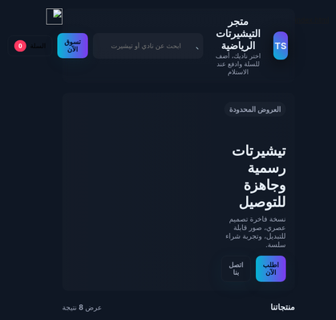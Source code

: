 [index.html](https://github.com/user-attachments/files/22601818/index.html)
<!DOCTYPE html>
<html lang="ar" dir="rtl">
<head>
<meta charset="UTF-8">
<meta name="viewport" content="width=device-width, initial-scale=1.0">
<title>متجر التيشيرتات الرياضية - نسخة احترافية</title>
<style>
:root{
  --bg: #0f1724;
  --card: #0b1220;
  --muted: #98a0b3;
  --accent: #06b6d4;
  --accent-2: #7c3aed;
  --glass: rgba(255,255,255,0.04);
  --glass-2: rgba(255,255,255,0.03);
  --card-radius: 14px;
  --max-width: 1400px;
  --whatsapp-color: #25d366;
}
*{box-sizing:border-box;margin:0;padding:0}
html,body{height:100%;font-family:Inter, "Segoe UI", Roboto, system-ui, Arial;background:var(--bg);color:#e6eef8;}
body{padding:20px;display:flex;justify-content:center;}
.container{width:100%;max-width:var(--max-width);}
header.site-header{
  display:flex;align-items:center;justify-content:space-between;gap:12px;margin-bottom:20px;
  background:linear-gradient(180deg, rgba(255,255,255,0.02), rgba(255,255,255,0.01));
  padding:14px;border-radius:12px;backdrop-filter: blur(6px);
}
.brand{display:flex;align-items:center;gap:12px}
.logo{
  width:56px;height:56px;border-radius:12px;background:linear-gradient(45deg,var(--accent),var(--accent-2));
  display:flex;align-items:center;justify-content:center;font-weight:700;font-size:18px;box-shadow:0 8px 30px rgba(0,0,0,0.6)
}
h1{font-size:20px;margin:0}
.actions{display:flex;gap:10px;align-items:center}
.search{
  position:relative;background:var(--glass);padding:8px;border-radius:10px;display:flex;align-items:center;gap:8px;min-width:220px;
}
.search input{background:transparent;border:0;outline:none;color:var(--muted);width:160px}
.btn{
  background:linear-gradient(90deg,var(--accent),var(--accent-2));border:0;color:#021028;padding:10px 14px;border-radius:10px;font-weight:600;cursor:pointer;
  box-shadow:0 8px 30px rgba(7,89,107,0.12);transition:all .3s ease;
}
.btn:hover{transform:translateY(-3px);box-shadow:0 18px 40px rgba(7,89,107,0.16);}
.cart-btn{display:flex;align-items:center;gap:8px;background:transparent;border:1px solid rgba(255,255,255,0.04);padding:8px 12px;border-radius:10px;cursor:pointer;}
.cart-count{background:#ff3860;color:white;padding:4px 8px;border-radius:999px;font-weight:700;font-size:13px;}
.hero{display:flex;gap:18px;align-items:center;margin:20px 0;padding:18px;border-radius:12px;background:linear-gradient(90deg, rgba(255,255,255,0.02), rgba(255,255,255,0.01));transition:all .3s;}
.hero-left{flex:1}
.hero-right{width:350px;min-width:250px;position:relative;overflow:hidden;border-radius:12px;}
.hero h2{font-size:28px;margin-bottom:8px}
.pill{display:inline-block;background:rgba(255,255,255,0.03);padding:6px 10px;border-radius:999px;font-weight:600;color:var(--muted);margin-bottom:12px}
.products-grid{display:grid;grid-template-columns:repeat(auto-fill,minmax(260px,1fr));gap:18px;}
.card{
  background:linear-gradient(180deg,var(--glass),var(--glass-2));
  border-radius:var(--card-radius);padding:12px;overflow:hidden;border:1px solid rgba(255,255,255,0.03);
  display:flex;flex-direction:column;gap:10px;transition:all .3s ease;
}
.card:hover{transform:translateY(-8px);box-shadow:0 30px 50px rgba(2,6,23,0.6);}
.image-wrap{position:relative;border-radius:10px;overflow:hidden;background:linear-gradient(180deg,rgba(255,255,255,0.02),transparent);}
.image-wrap img{width:100%;display:block;height:240px;object-fit:cover;transition:all .5s ease;}
.card:hover .image-wrap img{transform:scale(1.06);}
.slider-controls{position:absolute;left:10px;right:10px;top:50%;transform:translateY(-50%);display:flex;justify-content:space-between;pointer-events:none;}
.slider-btn{pointer-events:auto;background:rgba(0,0,0,0.45);border:0;color:white;padding:8px;border-radius:999px;cursor:pointer;}
.meta{display:flex;justify-content:space-between;align-items:center;gap:8px;}
.title{font-weight:700}
.price{font-weight:800;color:var(--accent)}
.line{height:1px;background:linear-gradient(90deg,transparent,rgba(255,255,255,0.04),transparent);margin:6px 0;border-radius:4px}
.controls{display:flex;gap:8px;align-items:center}
.add-btn{flex:1}
.fav{background:transparent;border:1px solid rgba(255,255,255,0.04);padding:8px;border-radius:10px;cursor:pointer}
.big-card{border-radius:12px;overflow:hidden;position:relative;}
.big-card img{width:100%;height:140px;object-fit:cover;display:block;}
.badge{position:absolute;top:12px;left:12px;background:linear-gradient(90deg,var(--accent-2),var(--accent));padding:8px 12px;border-radius:999px;font-weight:800}
.modal{position:fixed;inset:0;display:flex;align-items:center;justify-content:center;background:rgba(0,0,0,0.55);z-index:9999;padding:20px;display:none;}
.modal-card{width:100%;max-width:720px;background:linear-gradient(180deg,#021022, #061426);padding:18px;border-radius:12px;border:1px solid rgba(255,255,255,0.04)}
.close{position:absolute;right:18px;top:18px;background:transparent;border:0;color:#fff;font-size:22px;cursor:pointer}
.cart-list{max-height:320px;overflow:auto;margin-bottom:12px}
.cart-item{display:flex;gap:12px;align-items:center;padding:8px;border-radius:8px;background:rgba(255,255,255,0.02);margin-bottom:8px}
.cart-item img{width:64px;height:64px;object-fit:cover;border-radius:8px}
.qty{display:flex;gap:6px;align-items:center}
.icon-btn{background:transparent;border:1px solid rgba(255,255,255,0.04);padding:6px;border-radius:8px;cursor:pointer}
label{font-size:13px;color:var(--muted);display:block;margin-bottom:6px}
input,textarea,select{width:100%;padding:10px;border-radius:8px;border:1px solid rgba(255,255,255,0.04);background:transparent;color:#e6eef8;outline:none}
textarea{min-height:100px;resize:vertical}
.actions-row{display:flex;gap:10px;justify-content:flex-end;margin-top:12px}
.fade-up{opacity:0;transform:translateY(18px);transition:all .6s ease;}
.fade-up.visible{opacity:1;transform:translateY(0)}
@media (max-width:900px){
  .hero{flex-direction:column;align-items:stretch;}
  .hero-right{width:100%;}
}
@media (max-width:600px){
  header.site-header{flex-direction:column;align-items:flex-start;gap:12px}
  .search input{width:120px}
  .image-wrap img{height:200px}
}

/* WhatsApp fixed button */
#whatsapp-btn{
  position:fixed;bottom:20px;right:20px;width:60px;height:60px;background:var(--whatsapp-color);
  border-radius:50%;display:flex;align-items:center;justify-content:center;cursor:pointer;box-shadow:0 4px 12px rgba(0,0,0,0.4);z-index:99999;
}
#whatsapp-btn img{width:32px;height:32px;}
#whatsapp-btn:hover{transform:scale(1.1);transition:.3s;}
</style>
</head>
<body>
<div class="container">
<header class="site-header">
  <div class="brand">
    <div class="logo">TS</div>
    <div>
      <h1>متجر التيشيرتات الرياضية</h1>
      <div style="color:var(--muted);font-size:13px">اختر ناديك، أضف للسلة وادفع عند الاستلام</div>
    </div>
  </div>
  <div class="actions">
    <div class="search">
      <svg width="18" height="18" viewBox="0 0 24 24" fill="none"><path d="M21 21l-4.35-4.35" stroke="#9fb6c4" stroke-width="2" stroke-linecap="round"/></svg>
      <input placeholder="ابحث عن نادي أو تيشيرت..." id="search"/>
    </div>
    <button class="btn" id="explore">تسوق الآن</button>
    <button class="cart-btn" id="cart-btn"><span>السلة</span><span class="cart-count" id="cart-count">0</span></button>
  </div>
</header>

<section class="hero">
  <div class="hero-left">
    <div class="pill">العروض المحدودة</div>
    <h2>تيشيرتات رسمية وجاهزة للتوصيل</h2>
    <p style="color:var(--muted);margin-top:6px">نسخة فاخرة تصميم عصري، صور قابلة للتبديل، وتجربة شراء سلسة.</p>
    <div style="margin-top:12px;display:flex;gap:10px">
      <button class="btn" id="explore2">اطلب الآن</button>
      <button class="btn" id="contact" style="background:transparent;border:1px solid rgba(255,255,255,0.04);color:var(--muted)">اتصل بنا</button>
    </div>
  </div>
  <div class="hero-right">
    <div class="big-card fade-up" id="featured">
      <img src="https://i.imgur.com/your1.jpg" alt="featured" id="hero-image">
      <div style="padding:10px">
        <div class="badge">الأكثر مبيعاً</div>
        <div style="display:flex;justify-content:space-between;align-items:center;margin-top:8px">
          <div style="font-weight:800">تيشيرت نادي الهلال</div>
          <div style="font-weight:800;color:var(--accent)">12500 ريال</div>
        </div>
      </div>
    </div>
  </div>
</section>

<main>
<section style="margin-top:22px">
  <div style="display:flex;justify-content:space-between;align-items:center;margin-bottom:12px">
    <h3 style="margin:0">منتجاتنا</h3>
    <div style="color:var(--muted)">عرض <strong id="visible-count">8</strong> نتيجة</div>
  </div>
  <div class="products-grid" id="products"></div>
</section>
</main>
</div>

<!-- CART MODAL -->
<div id="cart-modal" class="modal">
  <div class="modal-card">
    <button class="close" id="close-cart">×</button>
    <h2>السلة</h2>
    <div class="cart-list" id="cart-items"></div>
    <div style="display:flex;justify-content:space-between;align-items:center;margin-top:8px">
      <div style="color:var(--muted)">المجموع</div>
      <div style="font-weight:800" id="cart-total">0 ريال</div>
    </div>
    <div class="actions-row">
      <button class="btn" id="proceed">متابعة للطلب</button>
    </div>
  </div>
</div>

<!-- CHECKOUT MODAL -->
<div id="checkout-modal" class="modal">
  <div class="modal-card">
    <button class="close" id="close-checkout">×</button>
    <h2>تفاصيل التوصيل</h2>
    <form id="order-form">
      <label>الاسم الكامل</label>
      <input id="customer-name" name="name" required />
      <label>رقم الهاتف</label>
      <input id="customer-phone" name="phone" type="tel" required />
      <label>العنوان (تفصيلي)</label>
      <textarea id="customer-address" name="message" required></textarea>
      <input type="hidden" id="time" name="time">
      <input type="hidden" name="title" value="طلب تيشيرت">
      <input type="hidden" name="email" value="your@email.com">

      <div style="display:flex;gap:8px;margin-top:10px">
        <label style="flex:1">
          <div style="color:var(--muted);font-size:13px">طريقة الدفع</div>
          <select id="payment-method" name="payment">
            <option>الدفع عند الاستلام</option>
          </select>
        </label>
        <label style="width:140px">
          <div style="color:var(--muted);font-size:13px">إجمالي (تقريبي)</div>
          <div style="font-weight:800;color:var(--accent)" id="checkout-total">0 ريال</div>
        </label>
      </div>

      <div class="actions-row">
        <button class="btn" type="submit">تأكيد الطلب</button>
      </div>
    </form>
  </div>
</div>

<!-- WhatsApp Button -->
<div id="whatsapp-btn" onclick="window.open('https://wa.me/770215380','_blank')">
  <img src="https://upload.wikimedia.org/wikipedia/commons/6/6b/WhatsApp.svg"/>
</div>

<script src="https://cdn.jsdelivr.net/npm/@emailjs/browser@4/dist/email.min.js"></script>
<script>
emailjs.init('4vTUa1-O1SmB7hPPZ');

/* ====== بيانات المنتجات ====== */
const PRICE = 12500;
const PRODUCTS = [
  { id: 'club1', name: 'نادي الهلال', images: ['https://www2.0zz0.com/2025/09/26/12/618480151.jpeg','https://i.imgur.comhttps://www2.0zz0.com/2025/09/26/12/618480151.jpeg/your2.jpg'], price: PRICE },
  { id: 'club2', name: 'نادي النصر', images: ['https://i.imgur.com/your3.jpg','https://i.imgur.com/your4.jpg'], price: PRICE },
  { id: 'club3', name: 'نادي الاتحاد', images: ['https://i.imgur.com/your5.jpg','https://i.imgur.com/your6.jpg'], price: PRICE },
  { id: 'club4', name: 'نادي الأهلي', images: ['https://i.imgur.com/your7.jpg','https://i.imgur.com/your8.jpg'], price: PRICE },
  { id: 'club5', name: 'نادي برشلونة', images: ['https://i.imgur.com/your9.jpg','https://i.imgur.com/your10.jpg'], price: PRICE },
  { id: 'club6', name: 'نادي ريال مدريد', images: ['https://i.imgur.com/your11.jpg','https://i.imgur.com/your12.jpg'], price: PRICE },
];

/* ====== عناصر DOM ====== */
const productsEl = document.getElementById('products');
const cartBtn = document.getElementById('cart-btn');
const cartCountEl = document.getElementById('cart-count');
const visibleCountEl = document.getElementById('visible-count');
const cartModal = document.getElementById('cart-modal');
const closeCart = document.getElementById('close-cart');
const cartItemsEl = document.getElementById('cart-items');
const cartTotalEl = document.getElementById('cart-total');
const proceedBtn = document.getElementById('proceed');

const checkoutModal = document.getElementById('checkout-modal');
const closeCheckout = document.getElementById('close-checkout');
const orderForm = document.getElementById('order-form');
const checkoutTotalEl = document.getElementById('checkout-total');

const searchInput = document.getElementById('search');
const exploreBtns = document.querySelectorAll('#explore, #explore2');

function loadCart(){ return JSON.parse(localStorage.getItem('cart')||'[]'); }
function saveCart(cart){ localStorage.setItem('cart', JSON.stringify(cart)); updateCartUI(); }
function addToCart(id){ const cart = loadCart(); const it = cart.find(x=>x.id===id); if(it) it.qty+=1; else cart.push({id,qty:1}); saveCart(cart); pulseCart(); }
function removeFromCart(id){ let cart = loadCart().filter(i=>i.id!==id); saveCart(cart); }
function changeQty(id,qty){ const cart = loadCart(); const it = cart.find(x=>x.id===id); if(!it) return; it.qty = Math.max(1, qty); saveCart(cart); }
function clearCart(){ localStorage.removeItem('cart'); updateCartUI(); }

function renderProducts(list = PRODUCTS){
  productsEl.innerHTML = '';
  visibleCountEl.textContent = list.length;
  list.forEach(p=>{
    const card = document.createElement('article');
    card.className = 'card fade-up';
    card.innerHTML = `
      <div class="image-wrap">
        <img loading="lazy" src="${p.images[0]}" data-index="0" data-id="${p.id}" alt="${p.name}">
        <div class="slider-controls">
          <button class="slider-btn" data-dir="-1" data-id="${p.id}">‹</button>
          <button class="slider-btn" data-dir="1" data-id="${p.id}">›</button>
        </div>
      </div>
      <div class="meta">
        <div>
          <div class="title">${p.name}</div>
          <div style="color:var(--muted);font-size:13px;margin-top:4px">تيشيرت رسمي</div>
        </div>
        <div class="price">${p.price} ريال</div>
      </div>
      <div class="line"></div>
      <div style="display:flex;gap:8px;align-items:center">
        <button class="btn add-btn" data-add="${p.id}">أضف للسلة</button>
        <button class="fav icon-btn" title="إضافة للمفضلة">♡</button>
      </div>
    `;
    productsEl.appendChild(card);
  });

  // events
  productsEl.querySelectorAll('button[data-add]').forEach(b=>{ b.addEventListener('click', ()=> addToCart(b.dataset.add)); });
  productsEl.querySelectorAll('.slider-btn').forEach(btn=>{
    btn.addEventListener('click', ()=>{
      const id = btn.dataset.id;
      const dir = Number(btn.dataset.dir);
      const img = productsEl.querySelector(`img[data-id="${id}"]`);
      const product = PRODUCTS.find(x=>x.id===id);
      let idx = Number(img.dataset.index);
      idx = (idx + dir + product.images.length) % product.images.length;
      img.dataset.index = idx;
      img.src = product.images[idx];
    });
  });

  const obs = new IntersectionObserver((entries)=>{
    entries.forEach(en=>{
      if(en.isIntersecting){ en.target.classList.add('visible'); obs.unobserve(en.target); }
    });
  }, {threshold:0.12});
  productsEl.querySelectorAll('.fade-up').forEach(el=>obs.observe(el));
}

function updateCartUI(){
  const cart = loadCart();
  const count = cart.reduce((s,i)=>s+i.qty,0);
  cartCountEl.textContent = count;
  cartItemsEl.innerHTML = '';
  let total = 0;
  cart.forEach(ci=>{
    const p = PRODUCTS.find(x=>x.id===ci.id);
    total += p.price * ci.qty;
    const node = document.createElement('div');
    node.className = 'cart-item';
    node.innerHTML = `
      <img src="${p.images[0]}" alt="${p.name}">
      <div style="flex:1">
        <div style="font-weight:700">${p.name}</div>
        <div style="color:var(--muted);font-size:13px">${p.price} ريال</div>
      </div>
      <div style="display:flex;flex-direction:column;gap:6px;align-items:center">
        <div class="qty">
          <button class="icon-btn" data-dec="${ci.id}">−</button>
          <div style="padding:6px 8px;border-radius:6px;background:rgba(255,255,255,0.02)">${ci.qty}</div>
          <button class="icon-btn" data-inc="${ci.id}">+</button>
        </div>
        <button class="icon-btn" data-remove="${ci.id}">حذف</button>
      </div>
    `;
    cartItemsEl.appendChild(node);
  });
  cartTotalEl.textContent = total + ' ريال';
  checkoutTotalEl.textContent = total + ' ريال';
  cartItemsEl.querySelectorAll('button[data-inc]').forEach(b=>b.addEventListener('click', ()=> { const id = b.dataset.inc; const cart = loadCart(); const it = cart.find(x=>x.id===id); it.qty+=1; saveCart(cart); }));
  cartItemsEl.querySelectorAll('button[data-dec]').forEach(b=>b.addEventListener('click', ()=> { const id = b.dataset.dec; const cart = loadCart(); const it = cart.find(x=>x.id===id); it.qty = Math.max(1, it.qty-1); saveCart(cart); }));
  cartItemsEl.querySelectorAll('button[data-remove]').forEach(b=>b.addEventListener('click', ()=> removeFromCart(b.dataset.remove)));
}

/* ====== modal ====== */
cartBtn.addEventListener('click', ()=> { cartModal.style.display='flex';updateCartUI(); });
closeCart.addEventListener('click', ()=> cartModal.style.display='none');
proceedBtn.addEventListener('click', ()=> { cartModal.style.display='none'; checkoutModal.style.display='flex'; });
closeCheckout.addEventListener('click', ()=> checkoutModal.style.display='none');

/* ====== order form ====== */
orderForm.addEventListener('submit',(e)=>{
  e.preventDefault();
  const name = document.getElementById('customer-name').value.trim();
  const phone = document.getElementById('customer-phone').value.trim();
  const address = document.getElementById('customer-address').value.trim();
  const cart = loadCart();
  if(!cart.length) return alert('السلة فارغة');
  document.getElementById('time').value = new Date().toISOString();
  const order = {id:'ORD'+Date.now(),name,phone,address,cart,total:cart.reduce((s,i)=>s+(PRODUCTS.find(p=>p.id===i.id).price*i.qty),0)};
  
  // إرسال EmailJS
  emailjs.send('service_atiqa5c','template_8ipjwf3',{
    from_name: name,
    email: 'your@email.com',
    message: address,
    title: 'طلب تيشيرت',
    time: new Date().toLocaleString(),
    cart: JSON.stringify(cart),
    total: order.total
  }).then(()=>{ clearCart(); checkoutModal.style.display='none'; alert('تم تسجيل طلبك! سنتواصل معك لتأكيد التوصيل.'); },
  (err)=>{ alert('حدث خطأ أثناء إرسال الطلب. تأكد من إعدادات EmailJS أو جرب لاحقًا.'); console.error(err); });
});

/* ====== search ====== */
searchInput.addEventListener('input',()=>{ const q = searchInput.value.trim().toLowerCase(); renderProducts(q?PRODUCTS.filter(p=>p.name.toLowerCase().includes(q)):PRODUCTS); });

function pulseCart(){ cartBtn.animate([{transform:'scale(1)'},{transform:'scale(1.06)'},{transform:'scale(1)'}],{duration:300}); }

renderProducts();
updateCartUI();
document.querySelectorAll('#explore,#explore2').forEach(b=>b.addEventListener('click',()=>window.scrollTo({top:document.querySelector('.products-grid').offsetTop-20,behavior:'smooth'})));
document.getElementById('featured').classList.add('visible');

/* ====== Hero image slider every 5 sec ====== */
let heroImages = [
  'https://i.imgur.com/your1.jpg',
  'https://i.imgur.com/your2.jpg',
  'https://i.imgur.com/your3.jpg',
  'https://i.imgur.com/your4.jpg'
];
let heroIdx = 0;
setInterval(()=>{ heroIdx=(heroIdx+1)%heroImages.length; document.getElementById('hero-image').src = heroImages[heroIdx]; },5000);
</script>
</body>
</html>
